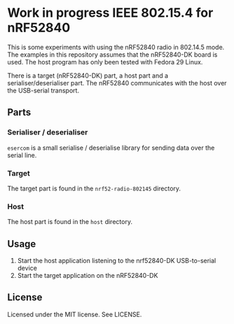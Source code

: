 # Work in progress IEEE 802.15.4 for nRF52840

This is some experiments with using the nRF52840 radio in 802.14.5 mode. The
examples in this repository assumes that the nRF52840-DK board is used. The
host program has only been tested with Fedora 29 Linux.

There is a target (nRF52840-DK) part, a host part and a serialiser/deserialiser
part. The nRF52840 communicates with the host over the USB-serial transport.

## Parts

### Serialiser / deserialiser

`esercom` is a small serialise / deserialise library for sending data over the
serial line.

### Target

The target part is found in the `nrf52-radio-802145` directory.

### Host

The host part is found in the `host` directory.

## Usage

 1. Start the host application listening to the nrf52840-DK USB-to-serial device
 2. Start the target application on the nRF52840-DK

## License

Licensed under the MIT license. See LICENSE.
